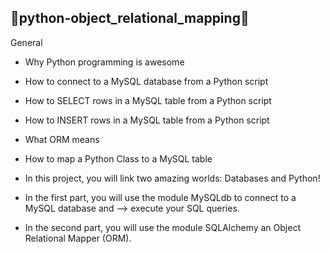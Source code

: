 ## :memo:python-object_relational_mapping:memo:


General

   -  Why Python programming is awesome
   -  How to connect to a MySQL database from a Python script
   -  How to SELECT rows in a MySQL table from a Python script
   -  How to INSERT rows in a MySQL table from a Python script
   -  What ORM means
   -  How to map a Python Class to a MySQL table


- In this project, you will link two amazing worlds: Databases and Python!

- In the first part, you will use the module MySQLdb to connect to a MySQL database and   --> execute your SQL queries.

- In the second part, you will use the module SQLAlchemy an Object Relational Mapper (ORM).